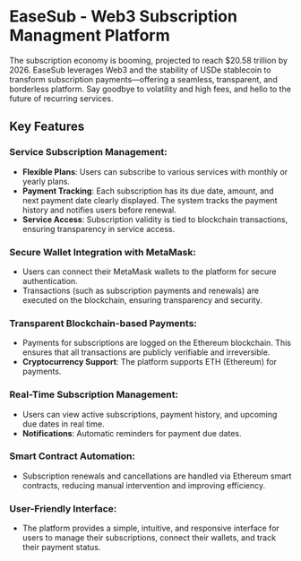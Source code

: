 # EaseSub - Web3 Subscription Managment Platform

The subscription economy is booming, projected to reach $20.58 trillion by 2026. EaseSub leverages Web3 and the stability of USDe stablecoin to transform subscription payments—offering a seamless, transparent, and borderless platform. Say goodbye to volatility and high fees, and hello to the future of recurring services.

## Key Features

### Service Subscription Management:
- **Flexible Plans**: Users can subscribe to various services with monthly or yearly plans.
- **Payment Tracking**: Each subscription has its due date, amount, and next payment date clearly displayed. The system tracks the payment history and notifies users before renewal.
- **Service Access**: Subscription validity is tied to blockchain transactions, ensuring transparency in service access.

### Secure Wallet Integration with MetaMask:
- Users can connect their MetaMask wallets to the platform for secure authentication.
- Transactions (such as subscription payments and renewals) are executed on the blockchain, ensuring transparency and security.

### Transparent Blockchain-based Payments:
- Payments for subscriptions are logged on the Ethereum blockchain. This ensures that all transactions are publicly verifiable and irreversible.
- **Cryptocurrency Support**: The platform supports ETH (Ethereum) for payments.

### Real-Time Subscription Management:
- Users can view active subscriptions, payment history, and upcoming due dates in real time.
- **Notifications**: Automatic reminders for payment due dates.

### Smart Contract Automation:
- Subscription renewals and cancellations are handled via Ethereum smart contracts, reducing manual intervention and improving efficiency.

### User-Friendly Interface:
- The platform provides a simple, intuitive, and responsive interface for users to manage their subscriptions, connect their wallets, and track their payment status.



